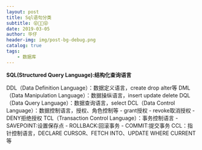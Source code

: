 ```yaml
---
layout: post
title: Sql语句分类
subtitle: 😝👀👀😝
date: 2019-03-05
author: 华仔
header-img: img/post-bg-debug.png
catalog: true
tags:
    - 数据库
---
```


**SQL(Structured Query Language):结构化查询语言**

DDL（Data Definition Language）：数据定义语言，create drop alter等
DML（Data Manipulation Language）：数据操纵语言，insert update delete
DQL（Data Query Language）：数据查询语言，select
DCL（Data Control Language）：数据控制语言，授权、角色控制等
	- grant授权
	- revoke取消授权
	- DENY拒绝授权
TCL（Transaction Control Language）：事务控制语言
	- SAVEPOINT:设置保存点
	- ROLLBACK:回滚事务
	- COMMIT:提交事务
CCL：指针控制语言，DECLARE CURSOR、FETCH INTO、UPDATE WHERE CURRENT等